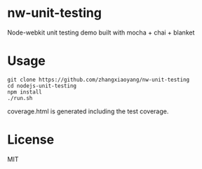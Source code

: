 nw-unit-testing
===

Node-webkit unit testing demo built with mocha + chai + blanket

Usage
===

```
git clone https://github.com/zhangxiaoyang/nw-unit-testing
cd nodejs-unit-testing
npm install
./run.sh
```

coverage.html is generated including the test coverage.

License
===

MIT
